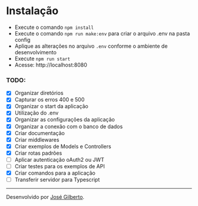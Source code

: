 
# Instalação

* Execute o comando `npm install`
* Execute o comando `npm run make:env` para criar o arquivo .env na pasta config
* Aplique as alterações no arquivo `.env` conforme o ambiente de desenvolvimento
* Execute `npm run start`
* Acesse: http://localhost:8080

### TODO:

* [x] Organizar diretórios  
* [x] Capturar os erros 400 e 500  
* [x] Organizar o start da aplicação
* [x] Utilização do .env
* [x] Organizar as configurações da aplicação
* [x] Organizar a conexão com o banco de dados
* [x] Criar documentação
* [x] Criar middlewares
* [x] Criar exemplos de Models e Controllers
* [x] Criar rotas padrões
* [ ] Aplicar autenticação oAuth2 ou JWT
* [ ] Criar testes para os exemplos de API
* [x] Criar comandos para a aplicação
* [ ] Transferir servidor para Typescript

---
Desenvolvido por [José Gilberto](https://github.com/jose-gilberto).